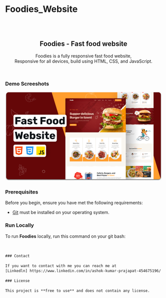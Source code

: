 # Foodies_Website
<div align="center">
  
  
 

  <br />
  <br />

  <h2 align="center">Foodies - Fast food website</h2>

  Foodies is a fully responsive fast food website, <br />Responsive for all devices, build using HTML, CSS, and JavaScript.

 

</div>

<br />

### Demo Screeshots

![Foodies Desktop Demo](./readme-images/desktop.png "Desktop Demo")

### Prerequisites

Before you begin, ensure you have met the following requirements:

* [Git](https://git-scm.com/downloads "Download Git") must be installed on your operating system.

### Run Locally

To run **Foodies** locally, run this command on your git bash:

```


### Contact

If you want to contact with me you can reach me at 
[Linkedln] https://www.linkedin.com/in/ashok-kumar-prajapat-454675196/

### License

This project is **free to use** and does not contain any license.

